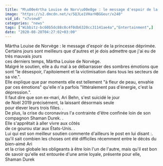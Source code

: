 ```yaml
---
title: "M\u00e4rtha Louise de Norv\u00e8ge : le message d'espoir de la princesse d\u00e9prim\u00e9e"
image: "https://s2.dmcdn.net/v/SQJLe1VHarHBGGeur/x240"
vid_id: "x7vsew8"
categories: "news"
tags: ["Wibbitz-bc60b5dc88c0c4f0db6320cc31141ae4a","Entertainment",]
date: "2020-08-28T04:27:02+03:00"
---
```

Märtha Louise de Norvège : le message d'espoir de la princesse déprimée.  <br>Certains jours sont meilleurs que d'autres et je dois admettre que j'ai eu de très mauvais jours   <br>ces derniers temps, Märtha Louise de Norvège.  <br>Malgré le soutien, elle a du mal à se débarrasser des sombres émotions que sont &quot;le désespoir, l'apitoiement et la victimisation dans tous les secteurs de sa vie.&quot;.  <br>Elle explique que par moments elle est tellement &quot;à fleur de peau, envahie par ces émotions&quot; qu'elle n'a parfois &quot;littéralement pas d'énergie, c'est la dépression.&quot;.  <br>Il faut dire que son ex-mari, Ari Behn, s'est suicidé le jour   <br>de Noël 2019 précisément, la laissant désormais seule   <br>pour élever leurs trois filles. .  <br>De plus, la crise du coronavirus l'a contrainte d'être confinée loin de son compagnon Shaman Durek. .  <br>Elle s'apprêtait à aller vivre aux côtés   <br>de ce gourou star aux États-Unis. .  <br>Lui qui est son meilleur soutien commente d'ailleurs le post en lui disant :.  <br>qu'il sait combien les choses ont été difficiles récemment entre le décès du bien-aimé Ari   <br>et la crise globale les obligeants à être loin l'un de l'autre, mais qu'il est bon de savoir qu'elle est entourée d'une amie loyale, présente pour elle, Shaman Durek
